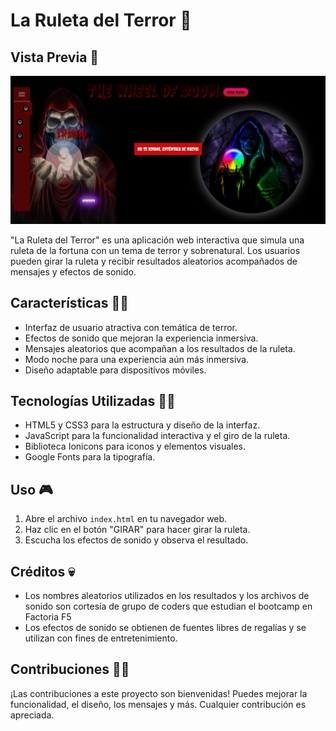 # La Ruleta del Terror 🎃

## Vista Previa  🎥

![Captura de Pantalla](/imagenes/Captura%20de%20pantalla%20(129).png)

"La Ruleta del Terror" es una aplicación web interactiva que simula una ruleta de la fortuna con un tema de terror y sobrenatural. Los usuarios pueden girar la ruleta y recibir resultados aleatorios acompañados de mensajes y efectos de sonido.

## Características 🧛‍♂️

- Interfaz de usuario atractiva con temática de terror.
- Efectos de sonido que mejoran la experiencia inmersiva.
- Mensajes aleatorios que acompañan a los resultados de la ruleta.
- Modo noche para una experiencia aún más inmersiva.
- Diseño adaptable para dispositivos móviles.

## Tecnologías Utilizadas 🧟‍♀️

- HTML5 y CSS3 para la estructura y diseño de la interfaz.
- JavaScript para la funcionalidad interactiva y el giro de la ruleta.
- Biblioteca Ionicons para iconos y elementos visuales.
- Google Fonts para la tipografía.

## Uso 🎮

1. Abre el archivo `index.html` en tu navegador web.
2. Haz clic en el botón "GIRAR" para hacer girar la ruleta.
3. Escucha los efectos de sonido y observa el resultado.



## Créditos 💀

- Los nombres aleatorios utilizados en los resultados y los archivos de sonido son cortesía de grupo de coders que estudian el bootcamp en Factoria F5
- Los efectos de sonido se obtienen de fuentes libres de regalías y se utilizan con fines de entretenimiento.

## Contribuciones 🧙‍♂️

¡Las contribuciones a este proyecto son bienvenidas! Puedes mejorar la funcionalidad, el diseño, los mensajes y más. Cualquier contribución es apreciada.